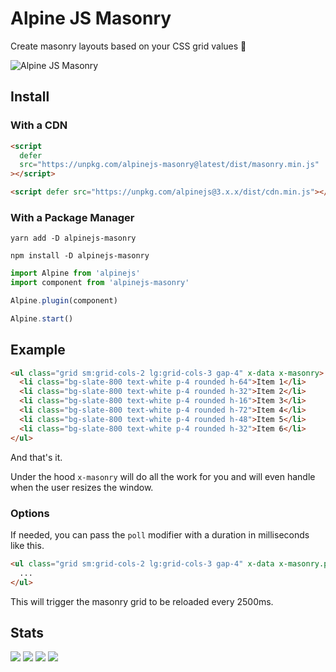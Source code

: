 # Alpine JS Masonry

Create masonry layouts based on your CSS grid values 🎉

![Alpine JS Masonry](https://user-images.githubusercontent.com/50486078/196978590-9ff55d73-4f04-4b34-8d84-8ccf95085369.png)

## Install

### With a CDN

```html
<script
  defer
  src="https://unpkg.com/alpinejs-masonry@latest/dist/masonry.min.js"
></script>

<script defer src="https://unpkg.com/alpinejs@3.x.x/dist/cdn.min.js"></script>
```

### With a Package Manager

```shell
yarn add -D alpinejs-masonry

npm install -D alpinejs-masonry
```

```js
import Alpine from 'alpinejs'
import component from 'alpinejs-masonry'

Alpine.plugin(component)

Alpine.start()
```

## Example

```html
<ul class="grid sm:grid-cols-2 lg:grid-cols-3 gap-4" x-data x-masonry>
  <li class="bg-slate-800 text-white p-4 rounded h-64">Item 1</li>
  <li class="bg-slate-800 text-white p-4 rounded h-32">Item 2</li>
  <li class="bg-slate-800 text-white p-4 rounded h-16">Item 3</li>
  <li class="bg-slate-800 text-white p-4 rounded h-72">Item 4</li>
  <li class="bg-slate-800 text-white p-4 rounded h-48">Item 5</li>
  <li class="bg-slate-800 text-white p-4 rounded h-32">Item 6</li>
</ul>
```

And that's it.

Under the hood `x-masonry` will do all the work for you and will even handle
when the user resizes the window.

### Options

If needed, you can pass the `poll` modifier with a duration in milliseconds like
this.

```html
<ul class="grid sm:grid-cols-2 lg:grid-cols-3 gap-4" x-data x-masonry.poll.2500>
  ...
</ul>
```

This will trigger the masonry grid to be reloaded every 2500ms.

## Stats

![](https://img.shields.io/bundlephobia/min/alpinejs-masonry)
![](https://img.shields.io/npm/v/alpinejs-masonry)
![](https://img.shields.io/npm/dt/alpinejs-masonry)
![](https://img.shields.io/github/license/markmead/alpinejs-masonry)
